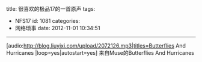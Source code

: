 title: 很喜欢的极品17的一首原声
tags:
  - NFS17
id: 1081
categories:
  - 网络琐事
date: 2012-11-01 10:34:51
---

[audio:http://blog.liuyixi.com/upload/2072126.mp3|titles=Butterflies And Hurricanes |loop=yes|autostart=yes]
来自Muse的Butterflies And Hurricanes